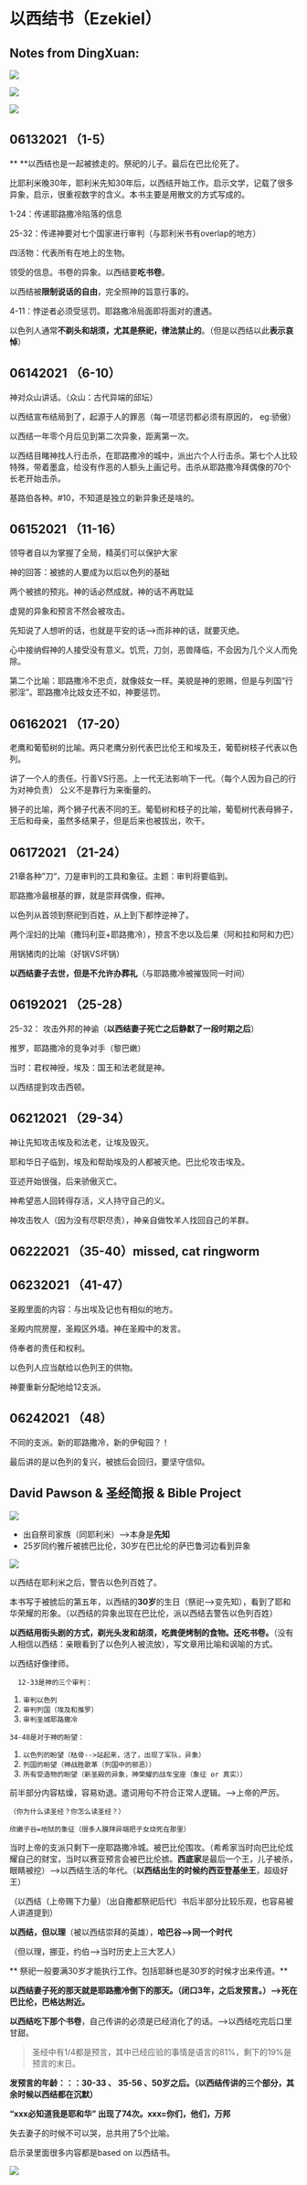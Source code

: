 # 以西结书（Ezekiel）

## Notes from DingXuan:

![](<../.gitbook/assets/image (225).png>)

![](<../.gitbook/assets/image (226).png>)

![](<../.gitbook/assets/image (227).png>)

## 06132021 （1-5）

** **以西结也是一起被掳走的。祭祀的儿子。最后在巴比伦死了。

  比耶利米晚30年，耶利米先知30年后，以西结开始工作。启示文学，记载了很多异象，启示，很重视数字的含义。本书主要是用散文的方式写成的。

 1-24：传递耶路撒冷陷落的信息

 25-32：传递神要对七个国家进行审判（与耶利米书有overlap的地方）

 四活物：代表所有在地上的生物。

  领受的信息。书卷的异象。以西结要**吃书卷**。

  以西结被**限制说话的自由**，完全照神的旨意行事的。

 4-11：悖逆者必须受惩罚。耶路撒冷局面即将面对的遭遇。

  以色列人通常**不剃头和胡须，尤其是祭祀，律法禁止的**。（但是以西结以此**表示哀悼**）

##  06142021 （6-10）

 神对众山讲话。（众山：古代异端的邱坛）

 以西结宣布结局到了，起源于人的罪恶（每一项惩罚都必须有原因的， eg:骄傲）

  以西结一年零个月后见到第二次异象，距离第一次。

  以西结目睹神找人行击杀，在耶路撒冷的城中，派出六个人行击杀。第七个人比较特殊，带着墨盒，给没有作恶的人额头上画记号。击杀从耶路撒冷拜偶像的70个长老开始击杀。

 基路伯各种。#10，不知道是独立的新异象还是啥的。

##  06152021 （11-16）

 领导者自以为掌握了全局，精英们可以保护大家

  神的回答：被掳的人要成为以后以色列的基础

  两个被掳的预兆。神的话必然成就，神的话不再耽延

 虚晃的异象和预言不然会被攻击。 

 先知说了人想听的话，也就是平安的话-->而非神的话，就要灭绝。 

 心中接纳假神的人接受没有意义。饥荒，刀剑，恶兽降临，不会因为几个义人而免除。

  第二个比喻：耶路撒冷不忠贞，就像妓女一样。美貌是神的恩赐，但是与列国“行邪淫”。耶路撒冷比妓女还不如，神要惩罚。

## 06162021 （17-20）

 老鹰和葡萄树的比喻。两只老鹰分别代表巴比伦王和埃及王，葡萄树枝子代表以色列。

 讲了一个人的责任。行善VS行恶。上一代无法影响下一代。（每个人因为自己的行为对神负责） 公义不是靠行为来衡量的。

  狮子的比喻，两个狮子代表不同的王。葡萄树和枝子的比喻，葡萄树代表母狮子，王后和母亲，虽然多结果子，但是后来也被拔出，吹干。

## 06172021 （21-24）

 21章各种”刀“，刀是审判的工具和象征。主题：审判将要临到。

  耶路撒冷最根基的罪，就是崇拜偶像，假神。

 以色列从首领到祭祀到百姓，从上到下都悖逆神了。

 两个淫妇的比喻（撒玛利亚+耶路撒冷），预言不忠以及后果（阿和拉和阿和力巴）

  用锅猪肉的比喻（好锅VS坏锅）

 **以西结妻子去世，但是不允许办葬礼**（与耶路撒冷被摧毁同一时间）

## 06192021 （25-28）

 25-32： 攻击外邦的神谕（**以西结妻子死亡之后静默了一段时期之后**）

  推罗，耶路撒冷的竞争对手（黎巴嫩）

   当时：君权神授，埃及：国王和法老就是神。

 以西结提到攻击西顿。

## 06212021 （29-34）

 神让先知攻击埃及和法老，让埃及毁灭。

 耶和华日子临到，埃及和帮助埃及的人都被灭绝。巴比伦攻击埃及。

  亚述开始很强，后来骄傲灭亡。

 神希望恶人回转得存活，义人持守自己的义。

  神攻击牧人（因为没有尽职尽责），神亲自做牧羊人找回自己的羊群。

## 06222021 （35-40）missed, cat ringworm

## 06232021 （41-47）

 圣殿里面的内容：与出埃及记也有相似的地方。

 圣殿内院房屋，圣殿区外墙。神在圣殿中的发言。

 侍奉者的责任和权利。

 以色列人应当献给以色列王的供物。

 神要重新分配地给12支派。

## 06242021 （48）

 不同的支派。新的耶路撒冷，新的伊甸园？！

 最后讲的是以色列的复兴，被掳后会回归，要坚守信仰。



## David Pawson & 圣经简报 & Bible Project

![](<../.gitbook/assets/image (183).png>)

* 出自祭司家族（同耶利米）-->本身是**先知**
* 25岁同约雅斤被掳巴比伦，30岁在巴比伦的萨巴鲁河边看到异象

![](<../.gitbook/assets/image (184).png>)

以西结在耶利米之后，警告以色列百姓了。

本书写于被掳后的第五年，以西结的**30岁**的生日（祭祀-->变先知），看到了耶和华荣耀的形象。（以西结的异象出现在巴比伦，派以西结去警告以色列百姓）

**以西结用街头剧的方式，剃光头发和胡须，吃粪便烤制的食物。还吃书卷。**（没有人相信以西结：亲眼看到了以色列人被流放），写文章用比喻和讽喻的方式。

以西结好像律师。

`  12-33是神的三个审判：`

1. `审判以色列`
2. `审判列国（埃及和推罗）`
3. `审判圣城耶路撒冷`

`34-48是对于神的盼望：`

1. `以色列的盼望（枯骨-->站起来，活了，出现了军队，异象）`
2. `列国的盼望（神战胜歌革（列国中的邪恶））`
3. `所有受造物的盼望（新圣殿的异象，神荣耀的战车宝座（象征 or 真实））`

 前半部分内容枯燥，容易劝退。遣词用句不符合正常人逻辑。-->上帝的严厉。

`（你为什么读圣经？你怎么读圣经？）`

`欣嫩子谷=地狱的象征（很多人膜拜异端把子女烧死在那里）`

当时上帝的支派只剩下一座耶路撒冷城。被巴比伦围攻。（希希家当时向巴比伦炫耀自己的财宝，当时以赛亚预言会被巴比伦掳。**西底家**是最后一个王，儿子被杀，眼睛被挖）-->以西结生活的年代。（**以西结出生的时候约西亚登基坐王**，超级好王）

（以西结（上帝赐下力量）（出自撒都祭祀后代）书后半部分比较乐观，也容易被人讲道提到）

**以西结，但以理**（被以西结崇拜的英雄），**哈巴谷-->同一个时代**

（但以理，挪亚，约伯-->当时历史上三大艺人）

** 祭祀一般要满30岁才能执行工作。包括耶稣也是30岁的时候才出来传道。**

**以西结妻子死的那天就是耶路撒冷倒下的那天。（闭口3年，之后发预言。）-->死在巴比伦，巴格达附近。**

**以西结吃下那个书卷**，自己传讲的必须是已经消化了的话。-->以西结吃完后口里甘甜。

> 圣经中有1/4都是预言，其中已经应验的事情是语言的81%，剩下的19%是预言的末日。

**发预言的年龄：：：30-33 、 35-56 、50岁之后。（以西结传讲的三个部分，其余时候以西结都在沉默）**

**“xxx必知道我是耶和华” 出现了74次。xxx=你们，他们，万邦**

失去妻子的时候不可以哭，总共用了5个比喻。

 启示录里面很多内容都是based on 以西结书。

![](<../.gitbook/assets/image (233).png>)























